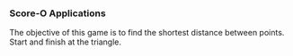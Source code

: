 ### Score-O Applications

The objective of this game is to find the shortest distance between points. Start and finish at the triangle.
